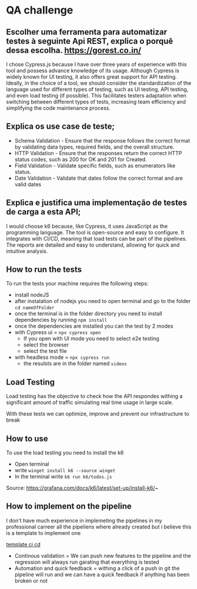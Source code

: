 # QA challenge

## Escolher uma ferramenta para automatizar testes à seguinte Api REST, explica o porquê dessa escolha. https://gorest.co.in/
I chose Cypress.js because I have over three years of experience with this tool and possess advance knowledge of its usage. Although Cypress is widely known for UI testing, it also offers great support for API testing.
Ideally, in the choice of a tool, we should consider the standardization of the language used for different types of testing, such as UI testing, API testing, and even load testing (if possible). This facilitates testers adaptation when switching between different types of tests, increasing team efficiency and simplifying the code maintenance process.


## Explica os use case de teste;

- Schema Validation - Ensure that the response follows the correct format by validating data types, required fields, and the overall structure.
- HTTP Validation - Ensure that the responses return the correct HTTP status codes, such as 200 for OK and 201 for Created.
- Field Validation - Validate specific fields, such as enumerators like status.
- Date Validation - Validate that dates follow the correct format and are valid dates

## Explica e justifica uma implementação de testes de carga a esta API;
I would choose k6 because, like Cypress, it uses JavaScript as the programming language.
The tool is open-source and easy to configure.
It integrates with CI/CD, meaning that load tests can be part of the pipelines.
The reports are detailed and easy to understand, allowing for quick and intuitive analysis.

## How to run the tests

To run the tests your machine requires the following steps:

- install nodeJS
- after instalation of nodejs you need to open terminal and go to the folder `cd nameOfFolder`
- once the terminal is in the folder directory you need to install dependencies by running `npm install`
- once the dependencies are installed you can the test by 2 modes
 - with Cypress ui = `npx cypress open`
    - If you open with UI mode you need to select e2e testing 
    - select the browser
    - select the test file
 - with headless mode = `npx cypress run`
    - the resulsts are in the folder named `videos`

## Load Testing

Load testing has the objective to check how the API respondes withing a significant amount of traffic simulating real time usage in large scale.

With these tests we can optimize, improve and prevent our infrastructure to break 

## How to use
To use the load testing you need to install the k6

- Open terminal
- write `winget install k6 --source winget`
- In the terminal write `k6 run k6/todos.js`



Source: https://grafana.com/docs/k6/latest/set-up/install-k6/~


## How to implement on the pipeline
 I don't have much experience in implemeting the pipelines in my professional carreer all the pipeliens where already created but i believe this is a template to implement one

[template ci cd](https://github.com/Shunoo/noschallenge/blob/main/ci_cd.template.txt)

- Continous validation = We can push new features to the pipeline and the regression will always run garating that everything is tested 
- Automation and quick feedback = withing a click of a push in git the pipeline will run and we can have a quick feedback if anything has been broken or not